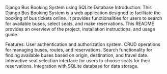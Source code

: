 Django Bus Booking System using SQLite Database Introduction: This Django Bus Booking System is a web application designed to facilitate the booking of bus tickets online. It provides functionalities for users to search for available buses, select seats, and make reservations. This README provides an overview of the project, installation instructions, and usage guide.

Features: User authentication and authorization system. CRUD operations for managing buses, routes, and reservations. Search functionality for finding available buses based on origin, destination, and travel date. Interactive seat selection interface for users to choose seats for their reservations. Integration with SQLite database for data storage.
